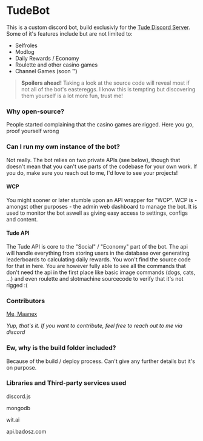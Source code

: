 # TudeBot

This is a custom discord bot, build exclusivly for the [Tude Discord Server](https://discord.gg/mJnQXet).
Some of it's features include but are not limited to:
* Selfroles
* Modlog
* Daily Rewards / Economy
* Roulette and other casino games
* Channel Games (soon :tm:)

> **Spoilers ahead!** Taking a look at the source code will reveal most if not all of the bot's eastereggs. I know this is tempting but discovering them yourself is a lot more fun, trust me!


### Why open-source?

People started complaining that the casino games are rigged. Here you go, proof yourself wrong


### Can I run my own instance of the bot?

Not really.
The bot relies on two private APIs (see below), though that doesn't mean that you can't use parts of the codebase for your own work. If you do, make sure you reach out to me, I'd love to see your projects!

#### WCP
You might sooner or later stumble upon an API wrapper for "WCP". WCP is - amongst other purposes - the admin web dashboard to manage the bot. It is used to monitor the bot aswell as giving easy access to settings, configs and content.

#### Tude API
The Tude API is core to the "Social" / "Economy" part of the bot. The api will handle everything from storing users in the database over generating leaderboards to calculating daily rewards. You won't find the source code for that in here. You are however fully able to see all the commands that don't need the api in the first place like basic image commands (dogs, cats, ...) and even roulette and slotmachine sourcecode to verify that it's not rigged :(


### Contributors

[Me, Maanex](https://maanex.tk/)

*Yup, that's it. If you want to contribute, feel free to reach out to me via discord*


### Ew, why is the build folder included?
Because of the build / deploy process. Can't give any further details but it's on purpose.


### Libraries and Third-party services used

discord.js

mongodb

wit.ai

api.badosz.com
